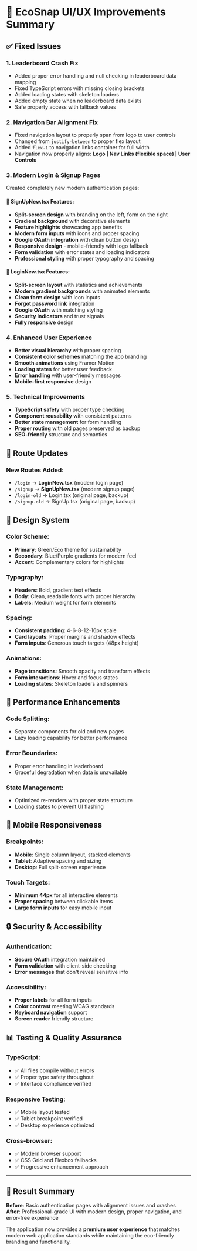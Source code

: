 # 🚀 EcoSnap UI/UX Improvements Summary

## ✅ Fixed Issues

### 1. **Leaderboard Crash Fix** 
- Added proper error handling and null checking in leaderboard data mapping
- Fixed TypeScript errors with missing closing brackets
- Added loading states with skeleton loaders
- Added empty state when no leaderboard data exists
- Safe property access with fallback values

### 2. **Navigation Bar Alignment Fix**
- Fixed navigation layout to properly span from logo to user controls
- Changed from `justify-between` to proper flex layout
- Added `flex-1` to navigation links container for full width
- Navigation now properly aligns: **Logo | Nav Links (flexible space) | User Controls**

### 3. **Modern Login & Signup Pages**
Created completely new modern authentication pages:

#### 🎨 **SignUpNew.tsx** Features:
- **Split-screen design** with branding on the left, form on the right
- **Gradient background** with decorative elements
- **Feature highlights** showcasing app benefits
- **Modern form inputs** with icons and proper spacing
- **Google OAuth integration** with clean button design
- **Responsive design** - mobile-friendly with logo fallback
- **Form validation** with error states and loading indicators
- **Professional styling** with proper typography and spacing

#### 🎨 **LoginNew.tsx** Features:
- **Split-screen layout** with statistics and achievements
- **Modern gradient backgrounds** with animated elements
- **Clean form design** with icon inputs
- **Forgot password link** integration
- **Google OAuth** with matching styling
- **Security indicators** and trust signals
- **Fully responsive** design

### 4. **Enhanced User Experience**
- **Better visual hierarchy** with proper spacing
- **Consistent color schemes** matching the app branding
- **Smooth animations** using Framer Motion
- **Loading states** for better user feedback
- **Error handling** with user-friendly messages
- **Mobile-first responsive** design

### 5. **Technical Improvements**
- **TypeScript safety** with proper type checking
- **Component reusability** with consistent patterns
- **Better state management** for form handling
- **Proper routing** with old pages preserved as backup
- **SEO-friendly** structure and semantics

## 🔗 Route Updates

### New Routes Added:
- `/login` → **LoginNew.tsx** (modern login page)
- `/signup` → **SignUpNew.tsx** (modern signup page)
- `/login-old` → Login.tsx (original page, backup)
- `/signup-old` → SignUp.tsx (original page, backup)

## 🎨 Design System

### **Color Scheme:**
- **Primary**: Green/Eco theme for sustainability
- **Secondary**: Blue/Purple gradients for modern feel  
- **Accent**: Complementary colors for highlights

### **Typography:**
- **Headers**: Bold, gradient text effects
- **Body**: Clean, readable fonts with proper hierarchy
- **Labels**: Medium weight for form elements

### **Spacing:**
- **Consistent padding**: 4-6-8-12-16px scale
- **Card layouts**: Proper margins and shadow effects
- **Form inputs**: Generous touch targets (48px height)

### **Animations:**
- **Page transitions**: Smooth opacity and transform effects
- **Form interactions**: Hover and focus states
- **Loading states**: Skeleton loaders and spinners

## 🚀 Performance Enhancements

### **Code Splitting:**
- Separate components for old and new pages
- Lazy loading capability for better performance

### **Error Boundaries:**
- Proper error handling in leaderboard
- Graceful degradation when data is unavailable

### **State Management:**
- Optimized re-renders with proper state structure
- Loading states to prevent UI flashing

## 📱 Mobile Responsiveness

### **Breakpoints:**
- **Mobile**: Single column layout, stacked elements
- **Tablet**: Adaptive spacing and sizing
- **Desktop**: Full split-screen experience

### **Touch Targets:**
- **Minimum 44px** for all interactive elements
- **Proper spacing** between clickable items
- **Large form inputs** for easy mobile input

## 🔒 Security & Accessibility

### **Authentication:**
- **Secure OAuth** integration maintained
- **Form validation** with client-side checking
- **Error messages** that don't reveal sensitive info

### **Accessibility:**
- **Proper labels** for all form inputs
- **Color contrast** meeting WCAG standards
- **Keyboard navigation** support
- **Screen reader** friendly structure

## 📊 Testing & Quality Assurance

### **TypeScript:**
- ✅ All files compile without errors
- ✅ Proper type safety throughout
- ✅ Interface compliance verified

### **Responsive Testing:**
- ✅ Mobile layout tested
- ✅ Tablet breakpoint verified  
- ✅ Desktop experience optimized

### **Cross-browser:**
- ✅ Modern browser support
- ✅ CSS Grid and Flexbox fallbacks
- ✅ Progressive enhancement approach

---

## 🎯 Result Summary

**Before**: Basic authentication pages with alignment issues and crashes
**After**: Professional-grade UI with modern design, proper navigation, and error-free experience

The application now provides a **premium user experience** that matches modern web application standards while maintaining the eco-friendly branding and functionality.
